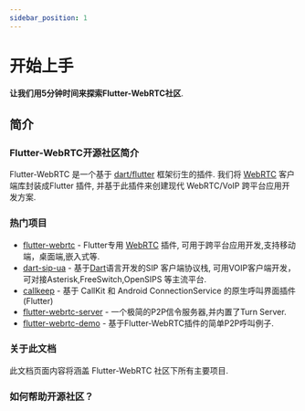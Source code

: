 ```yaml
---
sidebar_position: 1
---
```


# 开始上手

**让我们用5分钟时间来探索Flutter-WebRTC社区**.

## 简介

### Flutter-WebRTC开源社区简介

Flutter-WebRTC 是一个基于 [dart/flutter](https://flutter.dev/) 框架衍生的插件. 我们将 [WebRTC](https://webrtc.org/) 客户端库封装成Flutter 插件, 并基于此插件来创建现代 WebRTC/VoIP 跨平台应用开发方案.

### 热门项目

- [flutter-webrtc](https://github.com/flutter-webrtc/flutter-webrtc) - Flutter专用 [WebRTC](https://webrtc.org/) 插件, 可用于跨平台应用开发,支持移动端，桌面端,嵌入式等.
- [dart-sip-ua](https://github.com/flutter-webrtc/dart-sip-ua) - 基于[Dart](https://dart.dev/)语言开发的SIP 客户端协议栈, 可用VOIP客户端开发，
可对接Asterisk,FreeSwitch,OpenSIPS 等主流平台.
- [callkeep](https://github.com/flutter-webrtc/callkeep) - 基于 CallKit 和 Android ConnectionService 的原生呼叫界面插件(Flutter)
- [flutter-webrtc-server](https://github.com/flutter-webrtc/flutter-webrtc-server) - 一个极简的P2P信令服务器,并内置了Turn Server.
- [flutter-webrtc-demo](https://github.com/flutter-webrtc/flutter-webrtc-demo) - 基于Flutter-WebRTC插件的简单P2P呼叫例子.

### 关于此文档

此文档页面内容将涵盖 Flutter-WebRTC 社区下所有主要项目.

### 如何帮助开源社区？
